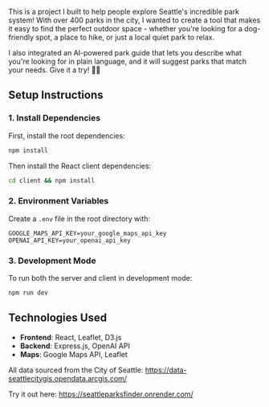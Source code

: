 This is a project I built to help people explore Seattle's incredible park system! With over 400 parks in the city, I wanted to create a tool that makes it easy to find the perfect outdoor space - whether you're looking for a dog-friendly spot, a place to hike, or just a local quiet park to relax.

I also integrated an AI-powered park guide that lets you describe what you're looking for in plain language, and it will suggest parks that match your needs. Give it a try! 🌲🌲

## Setup Instructions

### 1. Install Dependencies

First, install the root dependencies:
```bash
npm install
```

Then install the React client dependencies:
```bash
cd client && npm install
```

### 2. Environment Variables

Create a `.env` file in the root directory with:
```
GOOGLE_MAPS_API_KEY=your_google_maps_api_key
OPENAI_API_KEY=your_openai_api_key
```

### 3. Development Mode

To run both the server and client in development mode:
```bash
npm run dev
```

## Technologies Used

- **Frontend**: React, Leaflet, D3.js
- **Backend**: Express.js, OpenAI API
- **Maps**: Google Maps API, Leaflet

All data sourced from the City of Seattle:
https://data-seattlecitygis.opendata.arcgis.com/

Try it out here:
https://seattleparksfinder.onrender.com/